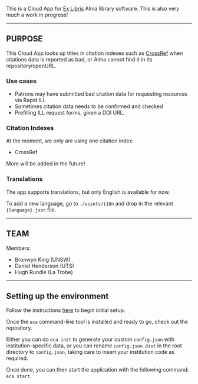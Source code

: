 This is a Cloud App for [Ex Libris](https://github.com/ExLibrisGroup) Alma library software. This is also very much a work in progress!

---

## PURPOSE

This Cloud App looks up titles in citation indexes such as [CrossRef](https://www.crossref.org/) when citations data is reported as bad, or Alma cannot find it in its repository/openURL.

### Use cases

* Patrons may have submitted bad citation data for requesting resources via Rapid ILL
* Sometimes citation data needs to be confirmed and checked
* Prefilling ILL request forms, given a DOI URL.

### Citation Indexes

At the moment, we only are using one citation index:

* CrossRef

More will be added in the future!

### Translations
The app supports translations, but only English is available for now.

To add a new language, go to `./assets/i18n` and drop in the relevant `{language}.json` file.

---

## TEAM

Members:

* Bronwyn King (UNSW)
* Daniel Henderson (UTS)
* Hugh Rundle (La Trobe)

---

## Setting up the environment

Follow the instructions [here](https://developers.exlibrisgroup.com/cloudapps/started/) to begin initial setup.

Once the `eca` command-line tool is installed and ready to go, check out the repository.

Either you can do `eca init` to generate your custom `config.json` with institution-specific data, or you can rename `config.json.dist` in the root directory to `config.json`, taking care to insert your institution code as required.

Once done, you can then start the application with the following command: `eca start`.